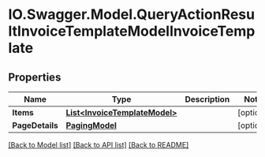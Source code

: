 # IO.Swagger.Model.QueryActionResultInvoiceTemplateModelInvoiceTemplate
## Properties

Name | Type | Description | Notes
------------ | ------------- | ------------- | -------------
**Items** | [**List&lt;InvoiceTemplateModel&gt;**](InvoiceTemplateModel.md) |  | [optional] 
**PageDetails** | [**PagingModel**](PagingModel.md) |  | [optional] 

[[Back to Model list]](../README.md#documentation-for-models) [[Back to API list]](../README.md#documentation-for-api-endpoints) [[Back to README]](../README.md)

